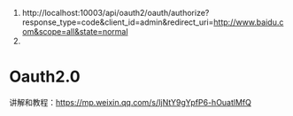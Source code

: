 1. http://localhost:10003/api/oauth2/oauth/authorize?response_type=code&client_id=admin&redirect_uri=http://www.baidu.com&scope=all&state=normal
2. 
# Oauth2.0
讲解和教程：https://mp.weixin.qq.com/s/IjNtY9gYpfP6-hOuatlMfQ
